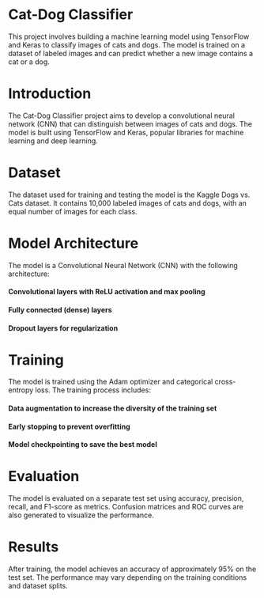 # Cat-Dog Classifier
This project involves building a machine learning model using TensorFlow and Keras to classify images of cats and dogs. The model is trained on a dataset of labeled images and can predict whether a new image contains a cat or a dog.

# Introduction
The Cat-Dog Classifier project aims to develop a convolutional neural network (CNN) that can distinguish between images of cats and dogs. The model is built using TensorFlow and Keras, popular libraries for machine learning and deep learning.

# Dataset
The dataset used for training and testing the model is the Kaggle Dogs vs. Cats dataset. It contains 10,000 labeled images of cats and dogs, with an equal number of images for each class.

# Model Architecture
The model is a Convolutional Neural Network (CNN) with the following architecture:
#### Convolutional layers with ReLU activation and max pooling
#### Fully connected (dense) layers
#### Dropout layers for regularization

# Training
The model is trained using the Adam optimizer and categorical cross-entropy loss. The training process includes:

#### Data augmentation to increase the diversity of the training set
#### Early stopping to prevent overfitting
#### Model checkpointing to save the best model

# Evaluation
The model is evaluated on a separate test set using accuracy, precision, recall, and F1-score as metrics. Confusion matrices and ROC curves are also generated to visualize the performance.

# Results
After training, the model achieves an accuracy of approximately 95% on the test set. The performance may vary depending on the training conditions and dataset splits.
